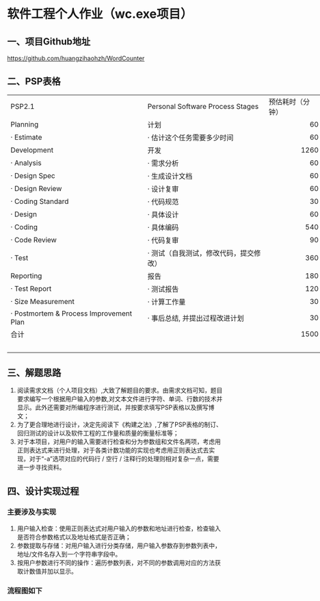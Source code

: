 # 软件工程个人作业（wc.exe项目）
## 一、项目Github地址
<https://github.com/huangzihaohzh/WordCounter>

## 二、PSP表格
<table border="0" cellpadding="0" cellspacing="0" width="869" style="border-collapse:
 collapse;table-layout:fixed;width:652pt;word-break:break-word;font-variant-ligatures: normal;
 font-variant-caps: normal;orphans: 2;text-align:start;widows: 2;-webkit-text-stroke-width: 0px;
 text-decoration-style: initial;text-decoration-color: initial">
 <colgroup><col width="330" style="mso-width-source:userset;mso-width-alt:11719;width:247pt">
 <col width="289" style="mso-width-source:userset;mso-width-alt:10268;width:217pt">
 <col width="125" span="2" style="mso-width-source:userset;mso-width-alt:4437;
 width:94pt">
 </colgroup><tbody><tr height="19" style="height:14.4pt">
  <td height="19" class="xl65" width="330" style="height:14.4pt;width:247pt">PSP2.1</td>
  <td class="xl65" width="289" style="border-left:none;width:217pt">Personal
  Software Process Stages</td>
  <td class="xl65" width="125" style="border-left:none;width:94pt">预估耗时（分钟）</td>
  <td class="xl65" width="125" style="border-left:none;width:94pt">实际耗时（分钟）</td>
 </tr>
 <tr height="19" style="height:14.4pt">
  <td height="19" class="xl66" style="height:14.4pt;border-top:none">Planning</td>
  <td class="xl66" style="border-top:none;border-left:none">计划</td>
  <td class="xl66" align="right" style="border-top:none;border-left:none">60</td>
  <td class="xl66" align="right" style="border-top:none;border-left:none">90</td>
 </tr>
 <tr height="19" style="height:14.4pt">
  <td height="19" class="xl66" style="height:14.4pt;border-top:none">· Estimate</td>
  <td class="xl66" style="border-top:none;border-left:none">· 估计这个任务需要多少时间</td>
  <td class="xl66" align="right" style="border-top:none;border-left:none">60</td>
  <td class="xl66" align="right" style="border-top:none;border-left:none">90</td>
 </tr>
 <tr height="19" style="height:14.4pt">
  <td height="19" class="xl66" style="height:14.4pt;border-top:none">Development</td>
  <td class="xl66" style="border-top:none;border-left:none">开发</td>
  <td class="xl66" align="right" style="border-top:none;border-left:none">1260</td>
  <td class="xl66" align="right" style="border-top:none;border-left:none">1320</td>
 </tr>
 <tr height="19" style="height:14.4pt">
  <td height="19" class="xl66" style="height:14.4pt;border-top:none">· Analysis</td>
  <td class="xl66" style="border-top:none;border-left:none">· 需求分析&nbsp;</td>
  <td class="xl66" align="right" style="border-top:none;border-left:none">60</td>
  <td class="xl66" align="right" style="border-top:none;border-left:none">45</td>
 </tr>
 <tr height="19" style="height:14.4pt">
  <td height="19" class="xl66" style="height:14.4pt;border-top:none">· Design Spec</td>
  <td class="xl66" style="border-top:none;border-left:none">· 生成设计文档</td>
  <td class="xl66" align="right" style="border-top:none;border-left:none">60</td>
  <td class="xl66" align="right" style="border-top:none;border-left:none">90</td>
 </tr>
 <tr height="19" style="height:14.4pt">
  <td height="19" class="xl66" style="height:14.4pt;border-top:none">· Design
  Review</td>
  <td class="xl66" style="border-top:none;border-left:none">· 设计复审&nbsp;</td>
  <td class="xl66" align="right" style="border-top:none;border-left:none">60</td>
  <td class="xl66" align="right" style="border-top:none;border-left:none">45</td>
 </tr>
 <tr height="19" style="height:14.4pt">
  <td height="19" class="xl66" style="height:14.4pt;border-top:none">· Coding
  Standard</td>
  <td class="xl66" style="border-top:none;border-left:none">· 代码规范</td>
  <td class="xl66" align="right" style="border-top:none;border-left:none">30</td>
  <td class="xl66" align="right" style="border-top:none;border-left:none">90</td>
 </tr>
 <tr height="19" style="height:14.4pt">
  <td height="19" class="xl66" style="height:14.4pt;border-top:none">· Design</td>
  <td class="xl66" style="border-top:none;border-left:none">· 具体设计</td>
  <td class="xl66" align="right" style="border-top:none;border-left:none">60</td>
  <td class="xl66" align="right" style="border-top:none;border-left:none">150</td>
 </tr>
 <tr height="19" style="height:14.4pt">
  <td height="19" class="xl66" style="height:14.4pt;border-top:none">· Coding</td>
  <td class="xl66" style="border-top:none;border-left:none">· 具体编码</td>
  <td class="xl66" align="right" style="border-top:none;border-left:none">540</td>
  <td class="xl66" align="right" style="border-top:none;border-left:none">480</td>
 </tr>
 <tr height="19" style="height:14.4pt">
  <td height="19" class="xl66" style="height:14.4pt;border-top:none">· Code Review</td>
  <td class="xl66" style="border-top:none;border-left:none">· 代码复审</td>
  <td class="xl66" align="right" style="border-top:none;border-left:none">90</td>
  <td class="xl66" align="right" style="border-top:none;border-left:none">60</td>
 </tr>
 <tr height="19" style="height:14.4pt">
  <td height="19" class="xl66" style="height:14.4pt;border-top:none">· Test</td>
  <td class="xl66" style="border-top:none;border-left:none">· 测试（自我测试，修改代码，提交修改）</td>
  <td class="xl66" align="right" style="border-top:none;border-left:none">360</td>
  <td class="xl66" align="right" style="border-top:none;border-left:none">360</td>
 </tr>
 <tr height="19" style="height:14.4pt">
  <td height="19" class="xl66" style="height:14.4pt;border-top:none">Reporting</td>
  <td class="xl66" style="border-top:none;border-left:none">报告</td>
  <td class="xl66" align="right" style="border-top:none;border-left:none">180</td>
  <td class="xl66" align="right" style="border-top:none;border-left:none">160</td>
 </tr>
 <tr height="19" style="height:14.4pt">
  <td height="19" class="xl66" style="height:14.4pt;border-top:none">· Test Report</td>
  <td class="xl66" style="border-top:none;border-left:none">· 测试报告</td>
  <td class="xl66" align="right" style="border-top:none;border-left:none">120</td>
  <td class="xl66" align="right" style="border-top:none;border-left:none">120</td>
 </tr>
 <tr height="19" style="height:14.4pt">
  <td height="19" class="xl66" style="height:14.4pt;border-top:none">· Size
  Measurement</td>
  <td class="xl66" style="border-top:none;border-left:none">· 计算工作量</td>
  <td class="xl66" align="right" style="border-top:none;border-left:none">30</td>
  <td class="xl66" align="right" style="border-top:none;border-left:none">20</td>
 </tr>
 <tr height="19" style="height:14.4pt">
  <td height="19" class="xl66" style="height:14.4pt;border-top:none">· Postmortem
  &amp; Process Improvement Plan</td>
  <td class="xl66" style="border-top:none;border-left:none">· 事后总结, 并提出过程改进计划</td>
  <td class="xl66" align="right" style="border-top:none;border-left:none">30</td>
  <td class="xl66" align="right" style="border-top:none;border-left:none">20</td>
 </tr>
 <tr height="19" style="height:14.4pt">
  <td height="19" class="xl66" style="height:14.4pt;border-top:none">合计</td>
  <td class="xl66" style="border-top:none;border-left:none">　</td>
  <td class="xl66" align="right" style="border-top:none;border-left:none">1500</td>
  <td class="xl66" align="right" style="border-top:none;border-left:none">1570</td>
 </tr>
 <tr height="28" style="height:21.0pt">
  <td height="28" class="xl67" style="height:21.0pt"></td>
  <td></td>
  <td></td>
  <td></td>
 </tr>
 <!--[if supportMisalignedColumns]-->
 <tr height="0" style="display:none">
  <td width="330" style="width:247pt"></td>
  <td width="289" style="width:217pt"></td>
  <td width="125" style="width:94pt"></td>
  <td width="125" style="width:94pt"></td>
 </tr>
 <!--[endif]-->
</tbody></table>

## 三、解题思路
1. 阅读需求文档（个人项目文档）,大致了解题目的要求。由需求文档可知，题目要求编写一个根据用户输入的参数,对文本文件进行字符、单词、行数的技术并显示。此外还需要对所编程序进行测试，并按要求填写PSP表格以及撰写博文；
2. 为了更合理地进行设计，决定先阅读下《构建之法》,了解了PSP表格的制订、回归测试的设计以及软件工程的工作量和质量的衡量标准等；
3. 对于本项目，对用户的输入需要进行检查和分为参数组和文件名两项，考虑用正则表达式来进行处理，对于各类计数功能的实现也考虑用正则表达式去实现，对于“-a”选项对应的代码行 / 空行 / 注释行的处理则相对复杂一点，需要进一步寻找资料。

## 四、设计实现过程
### 主要涉及与实现
1. 用户输入检查：使用正则表达式对用户输入的参数和地址进行检查，检查输入是否符合参数格式以及地址格式是否正确；
2. 参数提取与存储：对用户输入进行分类存储，用户输入参数存到参数列表中，地址/文件名存入到一个字符串字段中。
3. 按用户参数进行不同的操作：遍历参数列表，对不同的参数调用对应的方法获取计数值并加以显示。  
### 流程图如下
[](/)
